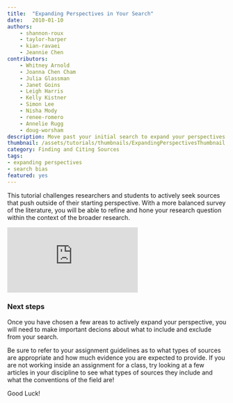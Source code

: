 ```yaml
---
title:  "Expanding Perspectives in Your Search"
date:   2010-01-10
authors: 
    - shannon-roux
    - taylor-harper
    - kian-ravaei
    - Jeannie Chen
contributors:
    - Whitney Arnold
    - Joanna Chen Cham
    - Julia Glassman
    - Janet Goins
    - Leigh Harris
    - Kelly Kistner
    - Simon Lee
    - Nisha Mody
    - renee-romero
    - Annelie Rugg
    - doug-worsham
description: Move past your initial search to expand your perspectives on your topic. 
thumbnail: /assets/tutorials/thumbnails/ExpandingPerspectivesThumbnail.png
category: Finding and Citing Sources
tags:
- expanding perspectives
- search bias
featured: yes
---
```


<p >This tutorial challenges researchers and students to actively seek sources that push outside of their starting perspective. With a more balanced survey of the literature, you will be able to refine and hone your research question within the context of the broader research.</p>

<div class="embed-responsive embed-responsive-16by9">
<iframe class="embed-responsive-item" src="https://www.youtube.com/embed/rx7RYxP6QM0" frameborder="0" allowfullscreen></iframe></div>
<!-- include embed-and-share-buttons.html ? -->

<h3 class="mt-3">Next steps</h3> 

<p> Once you have chosen a few areas to actively expand your perspective, you will need to make important decions about what to include and exclude from your search.<p>
<p> Be sure to refer to your assignment guidelines as to what types of sources are appropriate and how much evidence you are expected to provide. If you are not working inside an assignment for a class, try looking at a few articles in your discipline to see what types of sources they include and what the conventions of the field are!</p> 
<p> Good Luck! </p>

